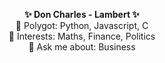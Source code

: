 
<div align="center">
	<p> 
		<strong>✨ Don Charles - Lambert ✨<br/></strong>
		🔭 Polygot: Python, Javascript, C <br/>
		🌱 Interests: Maths, Finance, Politics <br/>
		💬 Ask me about: Business  <br/>
	</p>
</div>

<!--
**DonCharlesLambert/DonCharlesLambert** is a ✨ _special_ ✨ repository because its `README.md` (this file) appears on your GitHub profile.

Here are some ideas to get you started:

- 🔭 I’m currently working on ...
- 🌱 I’m currently learning ...
- 👯 I’m looking to collaborate on ...
- 🤔 I’m looking for help with ...
- 💬 Ask me about ...
- 📫 How to reach me: ...
- 😄 Pronouns: ...
- ⚡ Fun fact: ...
-->
